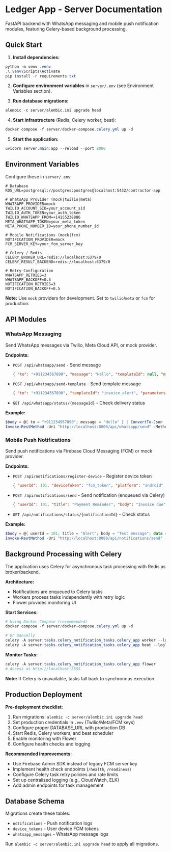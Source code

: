 # Ledger App - Server Documentation

FastAPI backend with WhatsApp messaging and mobile push notification modules, featuring Celery-based background processing.

## Quick Start

1. **Install dependencies:**

```powershell
python -m venv .venv
.\.venv\Scripts\Activate
pip install -r requirements.txt
```

2. **Configure environment variables** in `server/.env` (see Environment Variables section).

3. **Run database migrations:**

```powershell
alembic -c server/alembic.ini upgrade head
```

4. **Start infrastructure** (Redis, Celery worker, beat):

```powershell
docker compose -f server/docker-compose.celery.yml up -d
```

5. **Start the application:**

```powershell
uvicorn server.main:app --reload --port 8000
```

## Environment Variables

Configure these in `server/.env`:

```properties
# Database
RDS_URL=postgresql://postgres:postgres@localhost:5432/contractor-app

# WhatsApp Provider (mock|twilio|meta)
WHATSAPP_PROVIDER=mock
TWILIO_ACCOUNT_SID=your_account_sid
TWILIO_AUTH_TOKEN=your_auth_token
TWILIO_WHATSAPP_FROM=+14155238886
META_WHATSAPP_TOKEN=your_meta_token
META_PHONE_NUMBER_ID=your_phone_number_id

# Mobile Notifications (mock|fcm)
NOTIFICATION_PROVIDER=mock
FCM_SERVER_KEY=your_fcm_server_key

# Celery / Redis
CELERY_BROKER_URL=redis://localhost:6379/0
CELERY_RESULT_BACKEND=redis://localhost:6379/0

# Retry Configuration
WHATSAPP_RETRIES=3
WHATSAPP_BACKOFF=0.5
NOTIFICATION_RETRIES=3
NOTIFICATION_BACKOFF=0.5
```

**Note:** Use `mock` providers for development. Set to `twilio`/`meta` or `fcm` for production.

## API Modules

### WhatsApp Messaging

Send WhatsApp messages via Twilio, Meta Cloud API, or mock provider.

**Endpoints:**
- `POST /api/whatsapp/send` - Send message
  ```json
  { "to": "+911234567890", "message": "Hello", "templateId": null, "mediaUrl": null }
  ```
- `POST /api/whatsapp/send-template` - Send template message
  ```json
  { "to": "+911234567890", "templateId": "invoice_alert", "parameters": ["John", "₹500"] }
  ```
- `GET /api/whatsapp/status/{messageId}` - Check delivery status

**Example:**
```powershell
$body = @{ to = "+911234567890"; message = "Hello" } | ConvertTo-Json
Invoke-RestMethod -Uri "http://localhost:8000/api/whatsapp/send" -Method Post -Body $body -ContentType "application/json"
```

### Mobile Push Notifications

Send push notifications via Firebase Cloud Messaging (FCM) or mock provider.

**Endpoints:**
- `POST /api/notifications/register-device` - Register device token
  ```json
  { "userId": 101, "deviceToken": "fcm_token", "platform": "android" }
  ```
- `POST /api/notifications/send` - Send notification (enqueued via Celery)
  ```json
  { "userId": 101, "title": "Payment Reminder", "body": "Invoice due", "data": { "invoiceId": 102 } }
  ```
- `GET /api/notifications/status/{notificationId}` - Check status

**Example:**
```powershell
$body = @{ userId = 101; title = "Alert"; body = "Test message"; data = @{} } | ConvertTo-Json
Invoke-RestMethod -Uri "http://localhost:8000/api/notifications/send" -Method Post -Body $body -ContentType "application/json"
```
## Background Processing with Celery

The application uses Celery for asynchronous task processing with Redis as broker/backend.

**Architecture:**
- Notifications are enqueued to Celery tasks
- Workers process tasks independently with retry logic
- Flower provides monitoring UI

**Start Services:**
```powershell
# Using Docker Compose (recommended)
docker compose -f server/docker-compose.celery.yml up -d

# Or manually
celery -A server.tasks.celery_notification_tasks.celery_app worker --loglevel=info
celery -A server.tasks.celery_notification_tasks.celery_app beat --loglevel=info
```

**Monitor Tasks:**
```powershell
celery -A server.tasks.celery_notification_tasks.celery_app flower
# Access at http://localhost:5555
```

**Note:** If Celery is unavailable, tasks fall back to synchronous execution.

## Production Deployment

**Pre-deployment checklist:**
1. Run migrations: `alembic -c server/alembic.ini upgrade head`
2. Set production credentials in `.env` (Twilio/Meta/FCM keys)
3. Configure proper DATABASE_URL with production DB
4. Start Redis, Celery workers, and beat scheduler
5. Enable monitoring with Flower
6. Configure health checks and logging

**Recommended improvements:**
- Use Firebase Admin SDK instead of legacy FCM server key
- Implement health check endpoints (`/health`, `/readiness`)
- Configure Celery task retry policies and rate limits
- Set up centralized logging (e.g., CloudWatch, ELK)
- Add admin endpoints for task management

## Database Schema

Migrations create these tables:
- `notifications` - Push notification logs
- `device_tokens` - User device FCM tokens
- `whatsapp_messages` - WhatsApp message logs

Run `alembic -c server/alembic.ini upgrade head` to apply all migrations.
